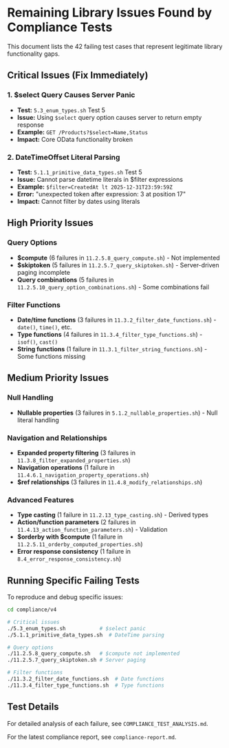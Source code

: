 # Remaining Library Issues Found by Compliance Tests

This document lists the 42 failing test cases that represent legitimate library functionality gaps.

## Critical Issues (Fix Immediately)

### 1. $select Query Causes Server Panic
- **Test:** `5.3_enum_types.sh` Test 5
- **Issue:** Using `$select` query option causes server to return empty response
- **Example:** `GET /Products?$select=Name,Status`
- **Impact:** Core OData functionality broken

### 2. DateTimeOffset Literal Parsing
- **Test:** `5.1.1_primitive_data_types.sh` Test 5
- **Issue:** Cannot parse datetime literals in $filter expressions
- **Example:** `$filter=CreatedAt lt 2025-12-31T23:59:59Z`
- **Error:** "unexpected token after expression: 3 at position 17"
- **Impact:** Cannot filter by dates using literals

## High Priority Issues

### Query Options
- **$compute** (6 failures in `11.2.5.8_query_compute.sh`) - Not implemented
- **$skiptoken** (5 failures in `11.2.5.7_query_skiptoken.sh`) - Server-driven paging incomplete
- **Query combinations** (5 failures in `11.2.5.10_query_option_combinations.sh`) - Some combinations fail

### Filter Functions
- **Date/time functions** (3 failures in `11.3.2_filter_date_functions.sh`) - `date()`, `time()`, etc.
- **Type functions** (4 failures in `11.3.4_filter_type_functions.sh`) - `isof()`, `cast()`
- **String functions** (1 failure in `11.3.1_filter_string_functions.sh`) - Some functions missing

## Medium Priority Issues

### Null Handling
- **Nullable properties** (3 failures in `5.1.2_nullable_properties.sh`) - Null literal handling

### Navigation and Relationships
- **Expanded property filtering** (3 failures in `11.3.8_filter_expanded_properties.sh`)
- **Navigation operations** (1 failure in `11.4.6.1_navigation_property_operations.sh`)
- **$ref relationships** (3 failures in `11.4.8_modify_relationships.sh`)

### Advanced Features
- **Type casting** (1 failure in `11.2.13_type_casting.sh`) - Derived types
- **Action/function parameters** (2 failures in `11.4.13_action_function_parameters.sh`) - Validation
- **$orderby with $compute** (1 failure in `11.2.5.11_orderby_computed_properties.sh`)
- **Error response consistency** (1 failure in `8.4_error_response_consistency.sh`)

## Running Specific Failing Tests

To reproduce and debug specific issues:

```bash
cd compliance/v4

# Critical issues
./5.3_enum_types.sh           # $select panic
./5.1.1_primitive_data_types.sh  # DateTime parsing

# Query options
./11.2.5.8_query_compute.sh   # $compute not implemented
./11.2.5.7_query_skiptoken.sh # Server paging

# Filter functions
./11.3.2_filter_date_functions.sh  # Date functions
./11.3.4_filter_type_functions.sh  # Type functions
```

## Test Details

For detailed analysis of each failure, see `COMPLIANCE_TEST_ANALYSIS.md`.

For the latest compliance report, see `compliance-report.md`.
